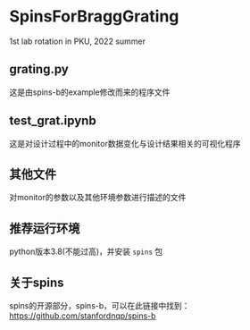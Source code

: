 # SpinsForBraggGrating
1st lab rotation in PKU, 2022 summer

## grating.py
这是由spins-b的example修改而来的程序文件

## test_grat.ipynb
这是对设计过程中的monitor数据变化与设计结果相关的可视化程序

## 其他文件
对monitor的参数以及其他环境参数进行描述的文件

## 推荐运行环境
python版本3.8(不能过高)，并安装 `spins` 包

## 关于spins
spins的开源部分，spins-b，可以在此链接中找到：https://github.com/stanfordnqp/spins-b
